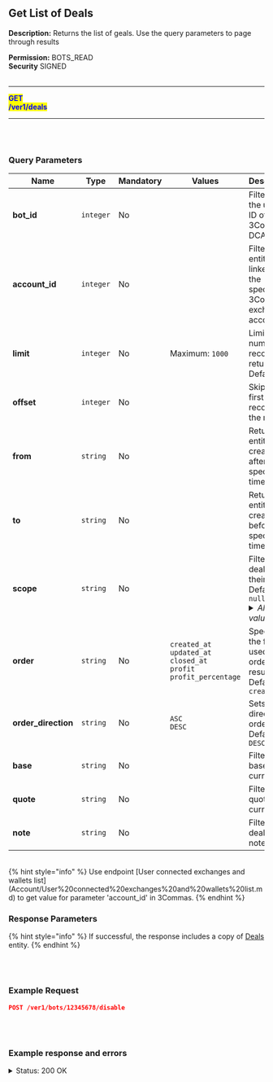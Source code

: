 ## Get List of Deals<br>

**Description:** Returns the list of geals. Use the query parameters to page through results<br>


**Permission:** BOTS_READ<br>
**Security** SIGNED<br>
<br>

----------

<mark style="color:blue"> <strong>GET</strong><br>
<mark style="color:blue"> <strong>/ver1/deals</strong>

----------

<br>
<br>

### Query Parameters<br>

| Name | Type |	Mandatory |	Values	| Description|
|------|------|-----------|-----------------|------------|
|**bot_id**  | `integer`| No |  | Filters by the unique ID of the 3Commas DCA Bot |
|**account_id** | `integer` | No |   | Filters entities linked to the specified 3Commas exchange account |
|**limit** | `integer` | No |  Maximum: `1000` | Limits the number of records returned.<br>Default: `50` |
|**offset** | `integer` | No |   | Skips the first N records in the results |
|**from** | `string` | No |   | Returns entities created after a specific time |
|**to** | `string` | No |   | Returns entities created before a specific time |
|**scope** | `string` | No |   | Filters deals by their status.<br>Default: `null` <details> <summary>_Allowed value_</summary><br> <dl><li>active - active deals;<li>finished - finished deals;<li>completed - successfully completed;<li>cancelled - cancelled deals;<li>failed - failed deals;<li>`null` - all deals</dl></details>|
|**order** | `string` | No | `created_at`<br>`updated_at`<br>`closed_at`<br> `profit`<br>`profit_percentage`| Specifies the field used to order the results.<br>Default: `created_at`| 
|**order_direction** | `string` | No | `ASC`<br>`DESC` | Sets the direction of order.<br>Default: `DESC`
|**base** | `string` | No |   | Filters by base currency |
|**quote** | `string` | No |   | Filters by quote currency |
|**note** | `string` | No |   | Filters deals by note |

<br>
{% hint style="info" %}
Use endpoint [User connected exchanges and wallets list](Account/User%20connected%20exchanges%20and%20wallets%20list.md) to get value for parameter 'account_id' in 3Commas.
{% endhint %}
<br>

### Response Parameters<br>

{% hint style="info" %}
If successful, the response includes a copy of [Deals](./README.md) entity.
{% endhint %}

<br>
<br>

### Example Request<br>

```json
POST /ver1/bots/12345678/disable

```

<br>
<br>

### Example response and errors<br>

<details>
<summary>Status: 200 OK</summary><br>

```json
[
    {
        "from_currency_id": 0,
        "to_currency_id": 0,
        "id": 2293916474,
        "type": "Deal",
        "bot_id": 15565014,
        "max_safety_orders": 3,
        "deal_has_error": false,
        "account_id": 32199203,
        "active_safety_orders_count": 3,
        "created_at": "2024-10-30T06:17:22.363Z",
        "updated_at": "2024-10-31T16:04:01.721Z",
        "closed_at": null,
        "finished?": false,
        "current_active_safety_orders_count": 1,
        "current_active_safety_orders": 1,
        "completed_safety_orders_count": 2,
        "completed_manual_safety_orders_count": 0,
        "cancellable?": true,
        "panic_sellable?": true,
        "trailing_enabled": null,
        "tsl_enabled": false,
        "stop_loss_timeout_enabled": false,
        "stop_loss_timeout_in_seconds": 0,
        "active_manual_safety_orders": 0,
        "pair": "USDT_ETH",
        "status": "bought",
        "localized_status": "Active",
        "take_profit": "0.0",
        "take_profit_steps": [],
        "base_order_volume": "50.0",
        "safety_order_volume": "15.0",
        "safety_order_step_percentage": "1.0",
        "leverage_type": "not_specified",
        "leverage_custom_value": null,
        "bought_amount": "0.0354",
        "bought_volume": "93.55819473",
        "bought_average_price": "2642.886856779661016949152542373",
        "base_order_average_price": "2685.69301",
        "sold_amount": "0.0",
        "sold_volume": "0.0",
        "sold_average_price": "0",
        "take_profit_type": "base",
        "final_profit": "-3.35618503",
        "martingale_coefficient": "1.0",
        "martingale_volume_coefficient": "1.7",
        "martingale_step_coefficient": "4.0",
        "stop_loss_percentage": "0.0",
        "sl_to_breakeven_enabled": false,
        "sl_to_breakeven_data": null,
        "error_message": null,
        "profit_currency": "quote_currency",
        "stop_loss_type": "stop_loss",
        "safety_order_volume_type": "quote_currency",
        "base_order_volume_type": "quote_currency",
        "from_currency": "USDT",
        "to_currency": "ETH",
        "final_profit_percentage": "0",
        "usd_final_profit": "-3.36",
        "actual_profit": "-7.69294593",
        "actual_usd_profit": "-7.69294593",
        "failed_message": null,
        "reserved_base_coin": "93.55819473",
        "reserved_second_coin": "0.0354",
        "trailing_deviation": "0.2",
        "trailing_max_price": null,
        "tsl_max_price": null,
        "strategy": "long",
        "last_known_position_info": null,
        "min_profit_percentage": "2.0",
        "min_profit_type": "base_order_volume",
        "close_strategy_list": [
            {
                "options": {
                    "time": "3m",
                    "points": "70",
                    "time_period": "7",
                    "trigger_condition": "greater"
                },
                "strategy": "rsi"
            }
        ],
        "safety_strategy_list": [],
        "note": null,
        "add_fundable": true,
        "smart_trade_convertable": false,
        "bot_name": "20 oct number 2",
        "account_name": "Paper Account 1251857",
        "market_type": "spot",
        "current_price": "2428.0",
        "take_profit_price": "2674.4",
        "stop_loss_price": null,
        "actual_profit_percentage": "-8.13",
        "reserved_quote_funds": "0.0",
        "reserved_base_funds": "0.0",
        "orderbook_price_currency": "USDT",
        "crypto_widget": {
            "progressAccuracy": 2,
            "TTPАctivated": false,
            "buyPrice": "2642.886856779661016949152542373",
            "currentPrice": "2428.0",
            "inverted": false,
            "stopLosses": null,
            "LP": null,
            "buySteps": [
                {
                    "price": "2121.69",
                    "filled": "0.0"
                }
            ],
            "marks": [
                {
                    "type": "tp",
                    "label": "MP",
                    "price": "2674.4",
                    "position": "down"
                }
            ]
        }
    },
    ... 
]
```
